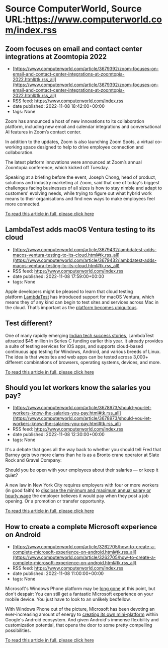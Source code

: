 # Source ComputerWorld, Source URL:https://www.computerworld.com/index.rss

## Zoom focuses on email and contact center integrations at Zoomtopia 2022
 - [https://www.computerworld.com/article/3679392/zoom-focuses-on-email-and-contact-center-integrations-at-zoomtopia-2022.html#tk.rss_all](https://www.computerworld.com/article/3679392/zoom-focuses-on-email-and-contact-center-integrations-at-zoomtopia-2022.html#tk.rss_all)
 - RSS feed: https://www.computerworld.com/index.rss
 - date published: 2022-11-08 18:42:00+00:00
 - tags: None

<article>
	<section class="page">
<p>Zoom has announced a host of new innovations to its collaboration platform, including new email and calendar integrations and conversational AI features in Zoom’s contact center.</p><p>In addition to the updates, Zoom is also launching Zoom Spots, a virtual co-working space designed to help to drive employee connection and collaboration.</p><p>The latest platform innovations were announced at Zoom’s annual Zoomtopia conference, which kicked off Tuesday.</p><p>Speaking at a briefing before the event, Joseph Chong, head of product, solutions and industry marketing at Zoom, said that one of today's biggest challenges facing businesses of all sizes is how to stay nimble and adapt to customers' evolving needs, while trying to figure out what hybrid work means to their organisations and find new ways to make employees feel more connected.</p><p class="jumpTag"><a href="https://www.computerworld.com/article/3679392/zoom-focuses-on-email-and-contact-center-integrations-at-zoomtopia-2022.html#jump">To read this article in full, please click here</a></p></section></article>

## LambdaTest adds macOS Ventura testing to its cloud
 - [https://www.computerworld.com/article/3679432/lambdatest-adds-macos-ventura-testing-to-its-cloud.html#tk.rss_all](https://www.computerworld.com/article/3679432/lambdatest-adds-macos-ventura-testing-to-its-cloud.html#tk.rss_all)
 - RSS feed: https://www.computerworld.com/index.rss
 - date published: 2022-11-08 17:59:00+00:00
 - tags: None

<article>
	<section class="page">
<p>Apple developers might be pleased to learn that cloud testing platform <a href="https://www.lambdatest.com/" rel="noopener nofollow" target="_blank">LambdaTest</a> has introduced support for macOS Ventura, which means they of any kind can begin to test sites and services across Mac in the cloud. That’s important as the <a href="https://www.computerworld.com/article/3676150/this-is-why-apple-will-lead-the-business-market.html">platform becomes ubiquitous</a>.</p><h2><strong>Test different?</strong></h2>
<p>One of many rapidly emerging <a href="https://www.thehindubusinessline.com/info-tech/indian-tech-sector-could-achieve-350-400-bn-turnover-by-2025-26-eys-nitin-bhatt/article65422724.ece" rel="noopener nofollow" target="_blank">Indian tech success stories</a>, LambdaTest attracted $45 million in Series C funding earlier this year. It already provides a suite of testing services for iOS apps, and supports cloud-based continuous app testing for Windows, Android, and various breeds of Linux. The idea is that websites and web apps can be tested across 3,000+ different combinations of browsers, operating systems, devices, and more.</p><p class="jumpTag"><a href="https://www.computerworld.com/article/3679432/lambdatest-adds-macos-ventura-testing-to-its-cloud.html#jump">To read this article in full, please click here</a></p></section></article>

## Should you let workers know the salaries you pay?
 - [https://www.computerworld.com/article/3678973/should-you-let-workers-know-the-salaries-you-pay.html#tk.rss_all](https://www.computerworld.com/article/3678973/should-you-let-workers-know-the-salaries-you-pay.html#tk.rss_all)
 - RSS feed: https://www.computerworld.com/index.rss
 - date published: 2022-11-08 12:30:00+00:00
 - tags: None

<article>
	<section class="page">
<p>It's a debate that goes all the way back to whether you should tell Fred that Barney gets two more clams than he is as a Bronto crane operator at Slate Rock and Gravel Company:</p><p>Should you be open with your employees about their salaries — or keep it quiet?</p><p>A new law in New York City requires employers with four or more workers (in good faith) to <a href="https://www.lawandtheworkplace.com/2022/09/new-york-citys-pay-transparency-law-takes-effect-in-one-month-are-you-ready/" rel="nofollow">disclose the minimum and maximum annual salary or hourly wage</a> the employer believes it would pay when they post a job opening. Or a promotion or transfer opportunity.</p><p class="jumpTag"><a href="https://www.computerworld.com/article/3678973/should-you-let-workers-know-the-salaries-you-pay.html#jump">To read this article in full, please click here</a></p></section></article>

## How to create a complete Microsoft experience on Android
 - [https://www.computerworld.com/article/3262705/how-to-create-a-complete-microsoft-experience-on-android.html#tk.rss_all](https://www.computerworld.com/article/3262705/how-to-create-a-complete-microsoft-experience-on-android.html#tk.rss_all)
 - RSS feed: https://www.computerworld.com/index.rss
 - date published: 2022-11-08 11:00:00+00:00
 - tags: None

<article>
	<section class="page">
<p>Microsoft's Windows Phone platform may be <a href="https://www.computerworld.com/article/3235127/rip-windows-phone-your-demise-could-lead-microsoft-to-redemption.html">long gone</a> at this point, but don't despair: You can still get a fantastic Microsoft experience on your mobile device. You just have to look to an unlikely bedfellow.</p><p>With Windows Phone out of the picture, Microsoft has been devoting an ever-increasing amount of energy to <a href="https://www.computerworld.com/article/3566143/microsoft-android-transformation.html">creating its own mini-platform</a> within Google's Android ecosystem. And given Android's immense flexibility and customization potential, that opens the door to some pretty compelling possibilities.</p><p class="jumpTag"><a href="https://www.computerworld.com/article/3262705/how-to-create-a-complete-microsoft-experience-on-android.html#jump">To read this article in full, please click here</a></p></section></article>
